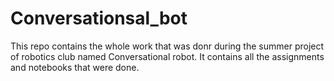 # Conversationsal_bot
This repo contains the whole work that was donr during the summer project of robotics club named Conversational robot. It contains all the assignments and notebooks that were done.
